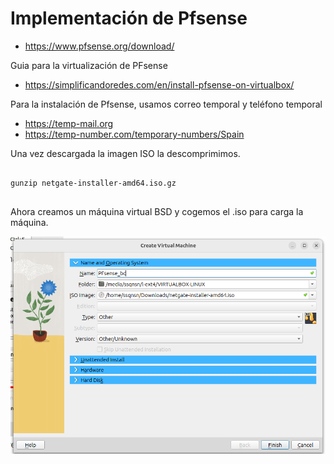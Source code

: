 

# Implementación de Pfsense


* https://www.pfsense.org/download/

Guia para la virtualización de PFsense

* https://simplificandoredes.com/en/install-pfsense-on-virtualbox/


Para la instalación de Pfsense, usamos correo temporal y teléfono temporal

* https://temp-mail.org
* https://temp-number.com/temporary-numbers/Spain

Una vez descargada la imagen ISO la descomprimimos.


```shell

gunzip netgate-installer-amd64.iso.gz


```


Ahora creamos un máquina virtual BSD y cogemos el .iso para carga la máquina.


![](adjuntos/Pasted%20image%2020250519211345.png)






